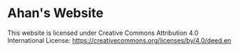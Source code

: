 # Ahan's Website
This website is licensed under Creative Commons Attribution 4.0 International License: https://creativecommons.org/licenses/by/4.0/deed.en